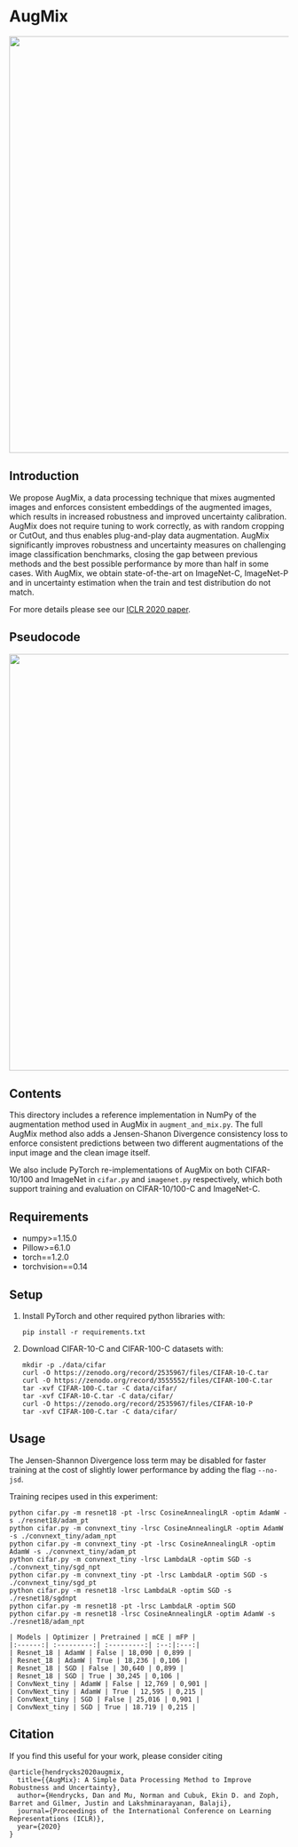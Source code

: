 # AugMix

<img align="center" src="assets/augmix.gif" width="750">

## Introduction

We propose AugMix, a data processing technique that mixes augmented images and
enforces consistent embeddings of the augmented images, which results in
increased robustness and improved uncertainty calibration. AugMix does not
require tuning to work correctly, as with random cropping or CutOut, and thus
enables plug-and-play data augmentation. AugMix significantly improves
robustness and uncertainty measures on challenging image classification
benchmarks, closing the gap between previous methods and the best possible
performance by more than half in some cases. With AugMix, we obtain
state-of-the-art on ImageNet-C, ImageNet-P and in uncertainty estimation when
the train and test distribution do not match.

For more details please see our [ICLR 2020 paper](https://arxiv.org/pdf/1912.02781.pdf).

## Pseudocode

<img align="center" src="assets/pseudocode.png" width="750">

## Contents

This directory includes a reference implementation in NumPy of the augmentation
method used in AugMix in `augment_and_mix.py`. The full AugMix method also adds
a Jensen-Shanon Divergence consistency loss to enforce consistent predictions
between two different augmentations of the input image and the clean image
itself.

We also include PyTorch re-implementations of AugMix on both CIFAR-10/100 and
ImageNet in `cifar.py` and `imagenet.py` respectively, which both support
training and evaluation on CIFAR-10/100-C and ImageNet-C.

## Requirements

*   numpy>=1.15.0
*   Pillow>=6.1.0
*   torch==1.2.0
*   torchvision==0.14

## Setup

1.  Install PyTorch and other required python libraries with:

    ```
    pip install -r requirements.txt
    ```

2.  Download CIFAR-10-C and CIFAR-100-C datasets with:

    ```
    mkdir -p ./data/cifar
    curl -O https://zenodo.org/record/2535967/files/CIFAR-10-C.tar
    curl -O https://zenodo.org/record/3555552/files/CIFAR-100-C.tar
    tar -xvf CIFAR-100-C.tar -C data/cifar/
    tar -xvf CIFAR-10-C.tar -C data/cifar/
    curl -O https://zenodo.org/record/2535967/files/CIFAR-10-P
    tar -xvf CIFAR-100-C.tar -C data/cifar/
    ```



## Usage

The Jensen-Shannon Divergence loss term may be disabled for faster training at the cost of slightly lower performance by adding the flag `--no-jsd`.

Training recipes used in this experiment:
 ```
python cifar.py -m resnet18 -pt -lrsc CosineAnnealingLR -optim AdamW -s ./resnet18/adam_pt
python cifar.py -m convnext_tiny -lrsc CosineAnnealingLR -optim AdamW -s ./convnext_tiny/adam_npt
python cifar.py -m convnext_tiny -pt -lrsc CosineAnnealingLR -optim AdamW -s ./convnext_tiny/adam_pt
python cifar.py -m convnext_tiny -lrsc LambdaLR -optim SGD -s ./convnext_tiny/sgd_npt
python cifar.py -m convnext_tiny -pt -lrsc LambdaLR -optim SGD -s ./convnext_tiny/sgd_pt
python cifar.py -m resnet18 -lrsc LambdaLR -optim SGD -s ./resnet18/sgdnpt
python cifar.py -m resnet18 -pt -lrsc LambdaLR -optim SGD
python cifar.py -m resnet18 -lrsc CosineAnnealingLR -optim AdamW -s ./resnet18/adam_npt
 ```
  ```
 | Models | Optimizer | Pretrained | mCE | mFP | 
 |:------:| :---------:| :---------:| :--:|:---:|
 | Resnet_18 | AdamW | False | 18,090 | 0,899 | 
 | Resnet_18 | AdamW | True | 18,236 | 0,106 |
 | Resnet_18 | SGD | False | 30,640 | 0,899 |
 | Resnet_18 | SGD | True | 30,245 | 0,106 |
 | ConvNext_tiny | AdamW | False | 12,769 | 0,901 |
 | ConvNext_tiny | AdamW | True | 12,595 | 0,215 |
 | ConvNext_tiny | SGD | False | 25,016 | 0,901 |
 | ConvNext_tiny | SGD | True | 18.719 | 0,215 |
  ```
## Citation

If you find this useful for your work, please consider citing

```
@article{hendrycks2020augmix,
  title={{AugMix}: A Simple Data Processing Method to Improve Robustness and Uncertainty},
  author={Hendrycks, Dan and Mu, Norman and Cubuk, Ekin D. and Zoph, Barret and Gilmer, Justin and Lakshminarayanan, Balaji},
  journal={Proceedings of the International Conference on Learning Representations (ICLR)},
  year={2020}
}
```
